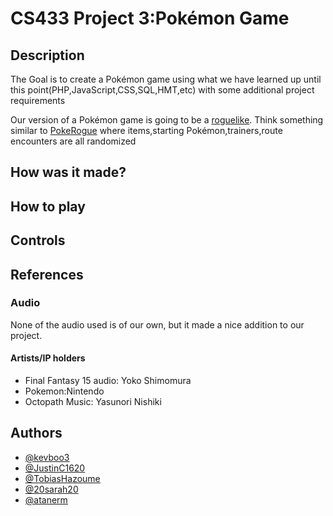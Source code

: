 # CS433 Project 3:Pokémon Game
## Description
The Goal is to create a Pokémon game using what we have learned up until this point(PHP,JavaScript,CSS,SQL,HMT,etc) 
with some additional project requirements

Our version of a Pokémon game is going to be a [roguelike](https://en.wikipedia.org/wiki/Roguelike). Think something 
similar to [PokeRogue](https://pokerogue.net/) where items,starting Pokémon,trainers,route encounters are all randomized

## How was it made?
<!-- we can add how everything comes together in this section. Or remove it if we don't feel it to be necessary-->
## How to play
<!-- here we will add how the basic gameplay loop goes and maybe how items interact with each other -->
## Controls
<!-- add control scheme here -->

## References
<!-- add anything we used  especially if it was ripped from somewhere -->

### Audio
None of the audio used is of our own, but it made a nice addition to our project.

#### Artists/IP holders
- Final Fantasy 15 audio: Yoko Shimomura
- Pokemon:Nintendo
- Octopath Music: Yasunori Nishiki

## Authors
- [@kevboo3](https://github.com/kevboo3)
- [@JustinC1620](https://github.com/JustinC1620)
- [@TobiasHazoume](https://github.com/TobiasHazoume)
- [@20sarah20](https://github.com/20sarah20)
- [@atanerm](https://github.com/atanerm)
